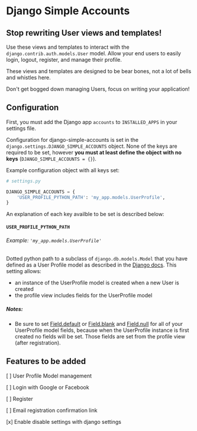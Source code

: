 # Django Simple Accounts



## Stop rewriting User views and templates!

Use these views and templates to interact with the `django.contrib.auth.models.User` model. Allow your end users to easily login, logout, register, and manage their profile.

These views and templates are designed to be bear bones, not a lot of bells and whistles here.

Don't get bogged down managing Users, focus on writing your application!



## Configuration

First, you must add the Django app `accounts` to `INSTALLED_APPS` in your settings file.

Configuration for django-simple-accounts is set in the `django.settings.DJANGO_SIMPLE_ACCOUNTS` object. None of the keys are required to be set, however **you must at least define the object with no keys** (`DJANGO_SIMPLE_ACCOUNTS = {}`).

Example configuration object with all keys set:

```python
# settings.py

DJANGO_SIMPLE_ACCOUNTS = {
    'USER_PROFILE_PYTHON_PATH': 'my_app.models.UserProfile',
}
```

An explanation of each key availble to be set is described below:

#### `USER_PROFILE_PYTHON_PATH`

###### Example: `'my_app.models.UserProfile'`
Dotted python path to a subclass of `django.db.models.Model` that you have defined as a User Profile model as described in the [Django docs](https://docs.djangoproject.com/en/1.7/topics/auth/customizing/#extending-the-existing-user-model). This setting allows:
- an instance of the UserProfile model is created when a new User is created
- the profile view includes fields for the UserProfile model

##### Notes:
- Be sure to set [Field.default](https://docs.djangoproject.com/en/1.7/ref/models/fields/#default) or [Field.blank](https://docs.djangoproject.com/en/1.7/ref/models/fields/#blank) and [Field.null](https://docs.djangoproject.com/en/1.7/ref/models/fields/#null) for all of your UserProfile model fields, because when the UserProfile instance is first created no fields will be set. Those fields are set from the profile view (after registration).



## Features to be added

[ ] User Profile Model management

[ ] Login with Google or Facebook

[ ] Register

[ ] Email registration confirmation link

[x] Enable disable settings with django settings
